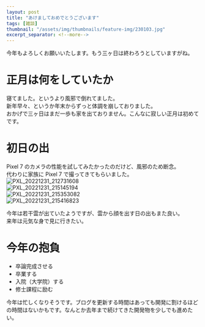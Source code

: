 ```yaml
---
layout: post
title: "あけましておめでとうございます"
tags: [雑談]
thumbnail: "/assets/img/thumbnails/feature-img/230103.jpg"
excerpt_separator: <!--more-->
---
```


今年もよろしくお願いいたします。もう三ヶ日は終わろうとしていますがね。

<!--more-->  

# 正月は何をしていたか

寝てました。というより風邪で倒れてました。  
新年早々、というか年末からずっと体調を崩しておりました。  
おかげで三ヶ日はまだ一歩も家を出ておりません。こんなに寂しい正月は初めてです。

# 初日の出

Pixel 7 のカメラの性能を試してみたかったのだけど、風邪のため断念。  
代わりに家族に Pixel 7 で撮ってきてもらいました。  
![PXL_20221231_212731608](../../../assets/img/post/2023-1-3/PXL_20221231_212731608.jpg)  
![PXL_20221231_215145194](../../../assets/img/post/2023-1-3/PXL_20221231_215145194.jpg)  
![PXL_20221231_215353082](../../../assets/img/post/2023-1-3/PXL_20221231_215353082-2754682.jpg)  
![PXL_20221231_215416823](../../../assets/img/post/2023-1-3/PXL_20221231_215416823.jpg)  

今年は若干雲が出ていたようですが、雲から顔を出す日の出もまた良い。  
来年は元気な身で見に行きたい。

# 今年の抱負

- 卒論完成させる
- 卒業する
- 入院（大学院）する
- 修士課程に励む

今年は忙しくなりそうです。ブログを更新する時間はあっても開発に割けるほどの時間はないかもです。なんとか去年まで続けてきた開発物を少しでも進めたい。

